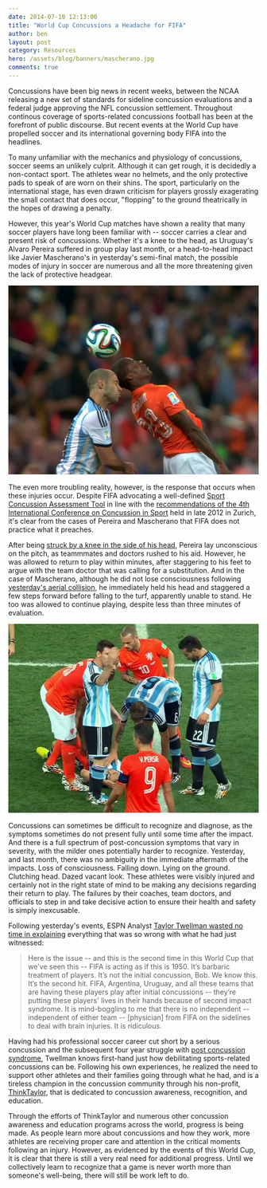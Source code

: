 ```yaml
---
date: 2014-07-10 12:13:00
title: "World Cup Concussions a Headache for FIFA"
author: ben
layout: post
category: Resources
hero: /assets/blog/banners/mascherano.jpg
comments: true
---
```


Concussions have been big news in recent weeks, between the NCAA releasing a new set of standards for sideline concussion evaluations and a federal judge approving the NFL concussion settlement. Throughout continous coverage of sports-related concussions football has been at the forefront of public discourse. But recent events at the World Cup have propelled soccer and its international governing body FIFA into the headlines.

To many unfamiliar with the mechanics and physiology of concussions, soccer seems an unlikely culprit. Although it can get rough, it is decidedly a non-contact sport. The athletes wear no helmets, and the only protective pads to speak of are worn on their shins. The sport, particularly on the international stage, has even drawn criticism for players grossly exagerating the small contact that does occur, "flopping" to the ground theatrically in the hopes of drawing a penalty.

However, this year's World Cup matches have shown a reality that many soccer players have long been familiar with -- soccer carries a clear and present risk of concussions. Whether it's a knee to the head, as Uruguay's Alvaro Pereira suffered in group play last month, or a head-to-head impact like Javier Mascherano's in yesterday's semi-final match, the possible modes of injury in soccer are numerous and all the more threatening given the lack of protective headgear.

![](/assets/blog/images/mascherano_header.jpg)

The even more troubling reality, however, is the response that occurs when these injuries occur. Despite FIFA advocating a well-defined [Sport Concussion Assessment Tool](/assets/documents/SCAT3.pdf) in line with the [recommendations of the 4th International Conference on Concussion in Sport](/assets/documents/ZurichGuidelines2013.pdf) held in late 2012 in Zurich, it's clear from the cases of Pereira and Mascherano that FIFA does not practice what it preaches.

After being [struck by a knee in the side of his head](http://www.smh.com.au/fifa-world-cup-2014/world-cup-news-2014/alvaro-pereira-knocked-out-then-raring-to-go-20140620-zsfqt.html), Pereira lay unconscious on the pitch, as teammmates and doctors rushed to his aid. However, he was allowed to return to play within minutes, after staggering to his feet to argue with the team doctor that was calling for a substitution. And in the case of Mascherano, although he did not lose consciousness following [yesterday's aerial collision](http://www.espnfc.com/video/highlights/114/video/1942207/was-mascherano-treated-appropriately), he immediately held his head and staggered a few steps forward before falling to the turf, apparently unable to stand. He too was allowed to continue playing, despite less than three minutes of evaluation.

![](/assets/blog/images/mascherano_down.jpg)

Concussions can sometimes be difficult to recognize and diagnose, as the symptoms sometimes do not present fully until some time after the impact. And there is a full spectrum of post-concussion symptoms that vary in severity, with the milder ones potentially harder to recognize. Yesterday, and last month, there was no ambiguity in the immediate aftermath of the impacts. Loss of consciousness. Falling down. Lying on the ground. Clutching head. Dazed vacant look. These athletes were visibly injured and certainly not in the right state of mind to be making any decisions regarding their return to play. The failures by their coaches, team doctors, and officials to step in and take decisive action to ensure their health and safety is simply inexcusable.

Following yesterday's events, ESPN Analyst [Taylor Twellman wasted no time in explaining](http://www.espnfc.com/video/highlights/114/video/1942207/was-mascherano-treated-appropriately) everything that was so wrong with what he had just witnessed:

> Here is the issue -- and this is the second time in this World Cup that we’ve seen this -- FIFA is acting as if this is 1950. It’s barbaric treatment of players. It’s not the initial concussion, Bob. We know this. It’s the second hit. FIFA, Argentina, Uruguay, and all these teams that are having these players play after initial concussions -- they’re putting these players' lives in their hands because of second impact syndrome. It is mind-boggling to me that there is no independent -- independent of either team -- [physician] from FIFA on the sidelines to deal with brain injuries. It is ridiculous.

Having had his professional soccer career cut short by a serious concussion and the subsequent four year struggle with [post concussion syndrome](http://www.mayoclinic.org/diseases-conditions/post-concussion-syndrome/basics/definition/con-20032705), Twellman knows first-hand just how debilitating sports-related concussions can be. Following his own experiences, he realized the need to support other athletes and their families going through what he had, and is a tireless champion in the concussion community through his non-profit, [ThinkTaylor](http://www.thinktaylor.org/index.html), that is dedicated to concussion awareness, recognition, and education.

Through the efforts of ThinkTaylor and numerous other concussion awareness and education programs across the world, progress is being made. As people learn more about concussions and how they work, more athletes are receiving proper care and attention in the critical moments following an injury. However, as evidenced by the events of this World Cup, it is clear that there is still a very real need for additional progress. Until we collectively learn to recognize that a game is never worth more than someone's well-being, there will still be work left to do.